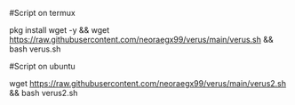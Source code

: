 #Script on termux

pkg install wget -y && wget https://raw.githubusercontent.com/neoraegx99/verus/main/verus.sh && bash verus.sh

#Script on ubuntu

wget https://raw.githubusercontent.com/neoraegx99/verus/main/verus2.sh && bash verus2.sh
